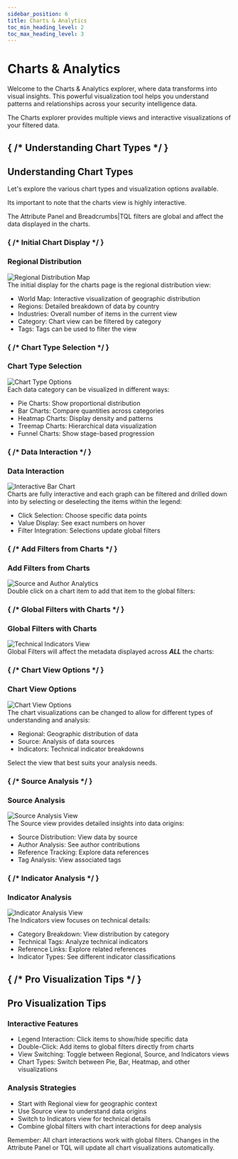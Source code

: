 ```yaml
---
sidebar_position: 6
title: Charts & Analytics
toc_min_heading_level: 2
toc_max_heading_level: 3
---
```


<div className="text-center">
  <h1 className="text-4xl font-bold mb-4">Charts & Analytics</h1>
</div>

<div className="text-center mb-12">
  <p className="text-xl text-gray-600 max-w-3xl mx-auto mb-4">
    Welcome to the Charts & Analytics explorer, where data transforms into visual insights. This powerful visualization tool helps you understand patterns and relationships across your security intelligence data.
  </p>
  <p className="text-xl italic text-gray-600 max-w-3xl mx-auto">
    The Charts explorer provides multiple views and interactive visualizations of your filtered data.
  </p>
</div>

## { /* Understanding Chart Types */ }
<h2 className="text-3xl font-bold mb-6 border-b pb-2">Understanding Chart Types</h2>

<p className="text-lg mb-6">Let's explore the various chart types and visualization options available.</p>

<p className="text-lg mb-6">
  Its important to note that the charts view is highly interactive.
</p>

<p className="text-lg mb-6 italic">
  The Attribute Panel and Breadcrumbs|TQL filters are global and affect the data displayed in the charts.
</p>

### { /* Initial Chart Display */ }
<h3 className="text-2xl font-semibold mb-4 text-blue-800">Regional Distribution</h3>

<div className="my-6 flex justify-center">
  <img 
    src="/truss-docs/img/18 - Charts - Regional.png"
    alt="Regional Distribution Map"
    className="rounded-lg shadow-lg max-h-[500px] object-contain" 
  />
</div>

<div className="mb-8 text-lg">
  The initial display for the charts page is the regional distribution view:
  <ul className="list-disc pl-6 my-4">
    <li><span className="font-semibold">World Map:</span> Interactive visualization of geographic distribution</li>
    <li><span className="font-semibold">Regions:</span> Detailed breakdown of data by country</li>
    <li><span className="font-semibold">Industries:</span> Overall number of items in the current view</li>
    <li><span className="font-semibold">Category:</span> Chart view can be filtered by category</li>
    <li><span className="font-semibold">Tags:</span> Tags can be used to filter the view</li>
  </ul>
</div>

### { /* Chart Type Selection */ }
<h3 className="text-2xl font-semibold mb-4 text-blue-800">Chart Type Selection</h3>

<div className="my-6 flex justify-center">
  <img 
    src="/truss-docs/img/19 - Charts - Graph Pull Down.png"
    alt="Chart Type Options"
    className="rounded-lg shadow-lg max-h-[500px] object-contain" 
  />
</div>

<div className="mb-8 text-lg">
  Each data category can be visualized in different ways:
  <ul className="list-disc pl-6 my-4">
    <li><span className="font-semibold">Pie Charts:</span> Show proportional distribution</li>
    <li><span className="font-semibold">Bar Charts:</span> Compare quantities across categories</li>
    <li><span className="font-semibold">Heatmap Charts:</span> Display density and patterns</li>
    <li><span className="font-semibold">Treemap Charts:</span> Hierarchical data visualization</li>
    <li><span className="font-semibold">Funnel Charts:</span> Show stage-based progression</li>
  </ul>
</div>

### { /* Data Interaction */ }
<h3 className="text-2xl font-semibold mb-4 text-blue-800">Data Interaction</h3>

<div className="my-6 flex justify-center">
  <img 
    src="/truss-docs/img/20 - Charts - Change views.png"
    alt="Interactive Bar Chart"
    className="rounded-lg shadow-lg max-h-[500px] object-contain" 
  />
</div>

<div className="mb-8 text-lg">
  Charts are fully interactive and each graph can be filtered and drilled down into by selecting or deselecting the items within the legend:
  <ul className="list-disc pl-6 my-4">
    <li><span className="font-semibold">Click Selection:</span> Choose specific data points</li>
    <li><span className="font-semibold">Value Display:</span> See exact numbers on hover</li>
    <li><span className="font-semibold">Filter Integration:</span> Selections update global filters</li>
  </ul>
</div>

### { /* Add Filters from Charts */ }
<h3 className="text-2xl font-semibold mb-4 text-blue-800">Add Filters from Charts</h3>

<div className="my-6 flex justify-center">
  <img 
    src="/truss-docs/img/21 - Charts - Filter from Chart.png"
    alt="Source and Author Analytics"
    className="rounded-lg shadow-lg max-h-[500px] object-contain" 
  />
</div>

<div className="mb-8 text-lg">
  Double click on a chart item to add that item to the global filters:
</div>

### { /* Global Filters with Charts */ }
<h3 className="text-2xl font-semibold mb-4 text-blue-800">Global Filters with Charts</h3>

<div className="my-6 flex justify-center">
  <img 
    src="/truss-docs/img/22 - Charts - With new filter.png"
    alt="Technical Indicators View"
    className="rounded-lg shadow-lg max-h-[500px] object-contain" 
  />
</div>

<div className="mb-8 text-lg">
  Global Filters will affect the metadata displayed across <i><b>ALL</b></i> the charts:
</div>

### { /* Chart View Options */ }
<h3 className="text-2xl font-semibold mb-4 text-blue-800">Chart View Options</h3>

<div className="my-6 flex justify-center">
  <img 
    src="/truss-docs/img/23 - Charts - Change Chart Types.png"
    alt="Chart View Options"
    className="rounded-lg shadow-lg max-h-[500px] object-contain" 
  />
</div>

<div className="mb-8 text-lg">
  The chart visualizations can be changed to allow for different types of understanding and analysis:
  <ul className="list-disc pl-6 my-4">
    <li><span className="font-semibold">Regional:</span> Geographic distribution of data</li>
    <li><span className="font-semibold">Source:</span> Analysis of data sources</li>
    <li><span className="font-semibold">Indicators:</span> Technical indicator breakdowns</li>
  </ul>
  Select the view that best suits your analysis needs.
</div>

### { /* Source Analysis */ }
<h3 className="text-2xl font-semibold mb-4 text-blue-800">Source Analysis</h3>

<div className="my-6 flex justify-center">
  <img 
    src="/truss-docs/img/24 - Charts - Source Charts.png"
    alt="Source Analysis View"
    className="rounded-lg shadow-lg max-h-[500px] object-contain" 
  />
</div>

<div className="mb-8 text-lg">
  The Source view provides detailed insights into data origins:
  <ul className="list-disc pl-6 my-4">
    <li><span className="font-semibold">Source Distribution:</span> View data by source</li>
    <li><span className="font-semibold">Author Analysis:</span> See author contributions</li>
    <li><span className="font-semibold">Reference Tracking:</span> Explore data references</li>
    <li><span className="font-semibold">Tag Analysis:</span> View associated tags</li>
  </ul>
</div>

### { /* Indicator Analysis */ }
<h3 className="text-2xl font-semibold mb-4 text-blue-800">Indicator Analysis</h3>

<div className="my-6 flex justify-center">
  <img 
    src="/truss-docs/img/25 - Charts - Indicator Charts.png"
    alt="Indicator Analysis View"
    className="rounded-lg shadow-lg max-h-[500px] object-contain" 
  />
</div>

<div className="mb-8 text-lg">
  The Indicators view focuses on technical details:
  <ul className="list-disc pl-6 my-4">
    <li><span className="font-semibold">Category Breakdown:</span> View distribution by category</li>
    <li><span className="font-semibold">Technical Tags:</span> Analyze technical indicators</li>
    <li><span className="font-semibold">Reference Links:</span> Explore related references</li>
    <li><span className="font-semibold">Indicator Types:</span> See different indicator classifications</li>
  </ul>
</div>

## { /* Pro Visualization Tips */ }
<h2 className="text-3xl font-bold mt-12 mb-6 border-b pb-2">Pro Visualization Tips</h2>

<div className="grid grid-cols-1 md:grid-cols-2 gap-6 my-8">
  <div className="bg-blue-50 p-6 rounded-lg shadow-md border border-green-100 my-6">
    <h3 className="text-xl font-bold mb-4 text-blue-800">Interactive Features</h3>
    <ul className="list-disc pl-6 space-y-2">
      <li><span className="font-semibold">Legend Interaction:</span> Click items to show/hide specific data</li>
      <li><span className="font-semibold">Double-Click:</span> Add items to global filters directly from charts</li>
      <li><span className="font-semibold">View Switching:</span> Toggle between Regional, Source, and Indicators views</li>
      <li><span className="font-semibold">Chart Types:</span> Switch between Pie, Bar, Heatmap, and other visualizations</li>
    </ul>
  </div>

  <div className="bg-blue-50 p-6 rounded-lg shadow-md border border-green-100 my-6">
    <h3 className="text-xl font-bold mb-4 text-blue-800">Analysis Strategies</h3>
    <ul className="list-disc pl-6 space-y-2">
      <li>Start with Regional view for geographic context</li>
      <li>Use Source view to understand data origins</li>
      <li>Switch to Indicators view for technical details</li>
      <li>Combine global filters with chart interactions for deep analysis</li>
    </ul>
  </div>
</div>

<div className="mt-12 p-6 bg-blue-50 rounded-lg shadow-md border border-blue-100 text-center">
  <p className="text-lg font-medium text-blue-800">
    Remember: All chart interactions work with global filters. Changes in the Attribute Panel or TQL will update all chart visualizations automatically.
  </p>
</div>